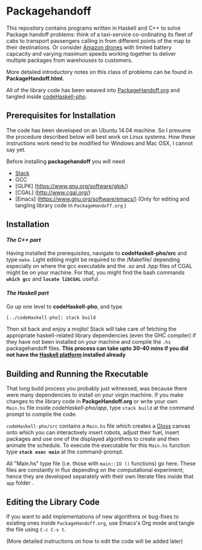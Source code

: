 # Packagehandoff

This repository contains programs written in Haskell and C++ to solve Package handoff problems: think of a taxi-service co-ordinating its fleet of cabs to transport passengers calling in from different points of the map to their destinations. Or consider [Amazon drones](https://www.youtube.com/watch?v=gFj5SCdSYQg) with limited battery capcacity and varying maximum speeds working together to deliver multiple packages from warehouses to customers.

More detailed introductory notes on this class of problems can be found in 
**PackageHandoff.html**.  

All of the library code has been weaved into
[PackageHandoff.org](https://github.com/gtelang/packagehandoff/blob/master/PackageHandoff.org)  and tangled inside [codeHaskell-pho](https://github.com/gtelang/packagehandoff/tree/master/codeHaskell-pho). 

## Prerequisites for Installation
The code has been developed on an Ubuntu 14.04 machine. So I presume the procedure described below will best work on Linux
systems. How these instructions work need to be modified for Windows and Mac OSX, I cannot say yet. 

Before installing **packagehandoff**  you will need
 * [Stack](https://docs.haskellstack.org/en/stable/README/) 
 * GCC
 * [GLPK] (https://www.gnu.org/software/glpk/)
 * [CGAL] (http://www.cgal.org/)
 * [Emacs] (https://www.gnu.org/software/emacs/) (Only for editing and tangling library code in `PackageHandoff.org` ) 

## Installation 

####  *The C++ part*
Having installed the prerequisites, navigate to **codeHaskell-pho/src** and type `make`. Light editing might be required to the /Makefile/ depending especially on where the gcc executable and the *.so* and *.hpp* files of CGAL might be on your machine. For that, you might find the bash commands **`which gcc`** and **`locate libCGAL`** useful. 

#### *The Haskell part*
Go up one level to **codeHaskell-pho**, and type
```zsh
[../codeHaskell-pho]: stack build
```
Then sit back and enjoy a mojito! Stack will take care of fetching the appropriate haskell-related library dependencies (even the GHC compiler) if they have not been installed on your machine and compile the `.hs` packagehandoff files. **This process can take upto 30-40 mins if you did not have the [Haskell platform](https://www.haskell.org/platform/) installed already**

## Building and Running the Rxecutable

That long build process you probably just witnessed, was because there were many dependencies to install on your virgin machine. If you make changes to the library code in **PackgeHandoff.org** or write your own `Main.hs` file inside *codeHaskell-pho/app*, type `stack build` at the command prompt to compile the code.  

`codeHaskell-pho/src` contains a `Main.hs` file which creates a [Gloss](http://gloss.ouroborus.net/) canvas onto which you can interactively insert robots, adjust their fuel, insert packages and use one of the displayed algorithms to create and then animate the schedule. To execute the executable for this `Main.hs` function type **`stack exec main`** at the command-prompt. 

All "Main.hs" type file (i.e. those with `main::IO ()` functions) go here. These files are constantly in flux depending on the computational experiment; hence they are developed separately with their own literate files inside that `app` folder .   
## Editing the Library Code

If you want to add implementations of new algorithms or bug-fixes to existing ones inside `PackageHandoff.org`, use Emacs's 
Org mode and tangle the file using `C-c C-v t`. 

(More detailed instructions on how to edit the code will be added later)
